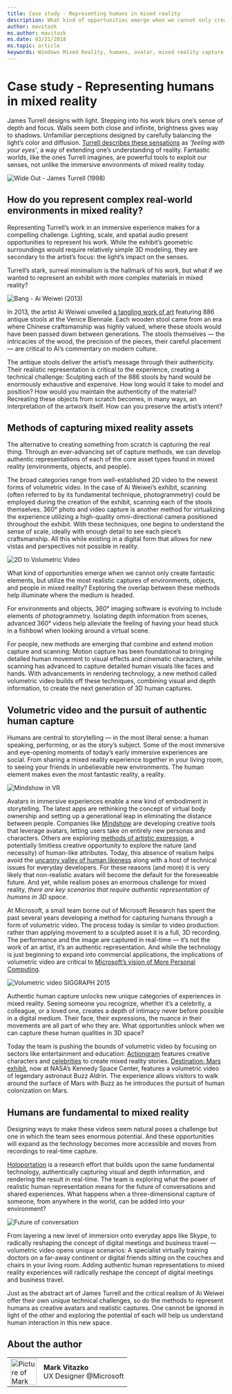 ```yaml
---
title: Case study - Representing humans in mixed reality
description: What kind of opportunities emerge when we cannot only create fantastic elements, but utilize the most realistic captures of environments, objects, and people in mixed reality?
author: mavitazk
ms.author: mavitazk
ms.date: 03/21/2018
ms.topic: article
keywords: Windows Mixed Reality, humans, avatar, mixed reality capture, volumetric video
---
```




# Case study - Representing humans in mixed reality

James Turrell designs with light. Stepping into his work blurs one’s sense of depth and focus. Walls seem both close and infinite, brightness gives way to shadows. Unfamiliar perceptions designed by carefully balancing the light’s color and diffusion. [Turrell describes these sensations](http://www.sculpture.org/documents/scmag02/nov02/turrell/turrell.shtml) as *‘feeling with your eyes’*, a way of extending one’s understanding of reality. Fantastic worlds, like the ones Turrell imagines, are powerful tools to exploit our senses, not unlike the immersive environments of mixed reality today.

![Wide Out - James Turrell (1998)](images/wide-out-james-turrell.jpg)

## How do you represent complex real-world environments in mixed reality?

Representing Turrell’s work in an immersive experience makes for a compelling challenge. Lighting, scale, and spatial audio present opportunities to represent his work. While the exhibit’s geometric surroundings would require relatively simple 3D modeling, they are secondary to the artist’s focus: the light’s impact on the senses.

Turrell’s stark, surreal minimalism is the hallmark of his work, but what if we wanted to represent an exhibit with more complex materials in mixed reality?

![Bang - Ai Weiwei (2013)](images/bang-ai-weiwie.jpg)

In 2013, the artist Ai Weiwei unveiled [a tangling work of art](http://www.designboom.com/art/ai-weiwei-bang-installation-at-venice-art-biennale-2013/) featuring 886 antique stools at the Venice Biennale. Each wooden stool came from an era where Chinese craftsmanship was highly valued, where these stools would have been passed down between generations. The stools themselves — the intricacies of the wood, the precision of the pieces, their careful placement — are critical to Ai’s commentary on modern culture.

The antique stools deliver the artist’s message through their authenticity. Their realistic representation is critical to the experience, creating a technical challenge: Sculpting each of the 886 stools by hand would be enormously exhaustive and expensive. How long would it take to model and position? How would you maintain the authenticity of the material? Recreating these objects from scratch becomes, in many ways, an interpretation of the artwork itself. How can you preserve the artist’s intent?

## Methods of capturing mixed reality assets

The alternative to creating something from scratch is capturing the real thing. Through an ever-advancing set of capture methods, we can develop authentic representations of each of the core asset types found in mixed reality (environments, objects, and people).

The broad categories range from well-established 2D video to the newest forms of volumetric video. In the case of Ai Weiwei’s exhibit, scanning (often referred to by its fundamental technique, photogrammetry) could be employed during the creation of the exhibit, scanning each of the stools themselves. 360° photo and video capture is another method for virtualizing the experience utilizing a high-quality omni-directional camera positioned throughout the exhibit. With these techniques, one begins to understand the sense of scale, ideally with enough detail to see each piece’s craftsmanship. All this while existing in a digital form that allows for new vistas and perspectives not possible in reality.

![2D to Volumetric Video](images/2d-to-volumetric-video.png)

What kind of opportunities emerge when we cannot only create fantastic elements, but utilize the most realistic captures of environments, objects, and people in mixed reality? Exploring the overlap between these methods help illuminate where the medium is headed.

For environments and objects, 360° imaging software is evolving to include elements of photogrammetry. Isolating depth information from scenes, advanced 360° videos help alleviate the feeling of having your head stuck in a fishbowl when looking around a virtual scene.

For people, new methods are emerging that combine and extend motion capture and scanning: Motion capture has been foundational to bringing detailed human movement to visual effects and cinematic characters, while scanning has advanced to capture detailed human visuals like faces and hands. With advancements in rendering technology, a new method called volumetric video builds off these techniques, combining visual and depth information, to create the next generation of 3D human captures.

## Volumetric video and the pursuit of authentic human capture

Humans are central to storytelling — in the most literal sense: a human speaking, performing, or as the story’s subject. Some of the most immersive and eye-opening moments of today’s early immersive experiences are social. From sharing a mixed reality experience together in your living room, to seeing your friends in unbelievable new environments. The human element makes even the most fantastic reality, a reality.

![Mindshow in VR](images/mindshow-in-vr-640px.jpg)

Avatars in immersive experiences enable a new kind of embodiment in storytelling. The latest apps are rethinking the concept of virtual body ownership and setting up a generational leap in eliminating the distance between people. Companies like [Mindshow](http://mindshow.com/) are developing creative tools that leverage avatars, letting users take on entirely new personas and characters. Others are exploring [methods of artistic expression](https://en.wikipedia.org/wiki/Uncanny_valley), a potentially limitless creative opportunity to explore the nature (and necessity) of human-like attributes. Today, this absence of realism helps avoid the [uncanny valley of human likeness](https://en.wikipedia.org/wiki/Uncanny_valley) along with a host of technical issues for everyday developers. For these reasons (and more) it is very likely that non-realistic avatars will become the default for the foreseeable future. And yet, while realism poses an enormous challenge for mixed reality, *there are key scenarios that require authentic representation of humans in 3D space*.

At Microsoft, a small team borne out of Microsoft Research has spent the past several years developing a method for capturing humans through a form of volumetric video. The process today is similar to video production: rather than applying movement to a sculpted asset it is a full, 3D recording. The performance and the image are captured in real-time — it’s not the work of an artist, it’s an authentic representation. And while the technology is just beginning to expand into commercial applications, the implications of volumetric video are critical to [Microsoft’s vision of More Personal Computing](https://www.youtube.com/watch?v=tcyj-_IEWt8).

![Volumetric video SIGGRAPH 2015](images/volumetric-video-siggraph-2015.gif)

Authentic human capture unlocks new unique categories of experiences in mixed reality. Seeing someone you recognize, whether it’s a celebrity, a colleague, or a loved one, creates a depth of intimacy never before possible in a digital medium. Their face, their expressions, the nuance in their movements are all part of who they are. What opportunities unlock when we can capture these human qualities in 3D space?

Today the team is pushing the bounds of volumetric video by focusing on sectors like entertainment and education: [Actiongram](https://www.microsoft.com/p/actiongram/9nblggh5ftmt) features creative characters and [celebrities](https://www.youtube.com/watch?v=BwWueXlsOrA) to create mixed reality stories. [Destination: Mars exhibit](https://www.jpl.nasa.gov/news/news.php?feature=6220), now at NASA’s Kennedy Space Center, features a volumetric video of legendary astronaut Buzz Aldrin. The experience allows visitors to walk around the surface of Mars with Buzz as he introduces the pursuit of human colonization on Mars.

## Humans are fundamental to mixed reality

Designing ways to make these videos seem natural poses a challenge but one in which the team sees enormous potential. And these opportunities will expand as the technology becomes more accessible and moves from recordings to real-time capture.

[Holoportation](https://www.microsoft.com/en-us/research/project/holoportation-3/) is a research effort that builds upon the same fundamental technology, authentically capturing visual and depth information, and rendering the result in real-time. The team is exploring what the power of realistic human representation means for the future of conversations and shared experiences. What happens when a three-dimensional capture of someone, from anywhere in the world, can be added into your environment?

![Future of conversation](images/girl-with-dress.jpg)

From layering a new level of immersion onto everyday apps like Skype, to radically reshaping the concept of digital meetings and business travel — volumetric video opens unique scenarios: A specialist virtually training doctors on a far-away continent or digital friends sitting on the couches and chairs in your living room. Adding authentic human representations to mixed reality experiences will radically reshape the concept of digital meetings and business travel.

Just as the abstract art of James Turrell and the critical realism of Ai Weiwei offer their own unique technical challenges, so do the methods to represent humans as creative avatars and realistic captures. One cannot be ignored in light of the other and exploring the potential of each will help us understand human interaction in this new space.

## About the author

<table style="border-collapse:collapse" padding-left="0px">
<tr>
<td style="border-style: none" width="60"><img alt="Picture of Mark Vitazko" width="60" height="60" src="images/mark-vitazko.jpg"></td>
<td style="border-style: none"><b>Mark Vitazko</b><br>UX Designer @Microsoft</td>
</tr>
</table>
